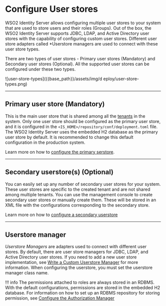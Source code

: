 # Configure User stores

WSO2 Identity Server allows configuring multiple user stores to your system that are used to store users and their roles (Groups). Out of the box, the WSO2 Identity Server supports JDBC, LDAP, and Active Directory user stores with the capability of configuring custom user stores. Different user store adapters called *Userstore managers are used to connect with these user store types.

There are two types of user stores - Primary user stores (Mandatory) and Secondary user stores (Optional). All the supported user stores can be configured under these two types. 

![user-store-types]({{base_path}}/assets/img/d eploy/user-store-types.png)

---

## Primary user store (Mandatory)

This is the main user store that is shared among all the [tenants]({{base_path}}/references/concepts/introduction-to-multitenancy/) in the system. Only one user store should be configured as the primary
user store, and it is configured in the `<IS_HOME>/repository/conf/deployment.toml` file. The WSO2 Identity Server uses the embedded H2 database as the primary user store by default. It is recommended to change this default configuration in the production system.

Learn more on how to [configure the primary serstore]({{base_path}}/deploy/configure-the-primary-user-store).

---

## Secondary userstore(s) (Optional)

You can easily set up any number of secondary user stores for your system. These user stores are specific to the created tenant and are not shared among multiple tenants. You can use the management console to create secondary user stores or manually create them. These will be stored in an XML file with the configurations corresponding to the secondary store.

Learn more on how to [configure a secondary userstore]({{base_path}}/deploy/configure-secondary-user-stores)

---

## Userstore manager

*Userstore Managers* are adapters used to connect with different user stores. By default, there are user store managers for JDBC, LDAP, and Active Directory user stores.
If you need to add a new user store implementation, see [Write a Custom Userstore Manager]({{base_path}}/references/extend/write-a-custom-user-store-manager) for more information. When configuring the userstore, you must set the userstore manager class name.

!!! info
    The permissions attached to roles are always stored in an RDBMS. With the default configurations, permissions are stored in the embedded H2 database. For information on how to set up an RDBMS repository for storing permission, see [Configure the Authorization Manager]({{base_path}}/deploy/configure-the-authorization-manager)
